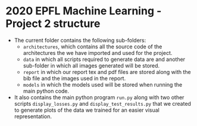 # 2020 EPFL Machine Learning - Project 2 structure
- The current folder contains the following sub-folders:
  - ```architectures```, which contains all the source code of the architectures the we have imported and used for the project.
  - ```data``` in which all scripts required to generate data are and another sub-folder in which all images generated will be stored.
  - ```report``` in which our report tex and pdf files are stored along with the bib file and the images used in the report.
  - ```models``` in which the models used will be stored when running the main python code.
- It also contains the main python program ```run.py``` along with two other scripts ```display_losses.py``` and ```display_test_results.py``` that we created to generate plots of the data we trained for an easier visual representation.